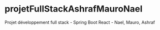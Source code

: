 # projetFullStackAshrafMauroNael
Projet développement full stack - Spring Boot React - Nael, Mauro, Ashraf
